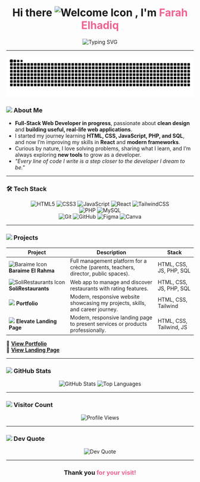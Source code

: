 <h1 align="center">
  Hi there 
  <img src="https://cdn.simpleicons.org/handshake/f06292" width="28" alt="Welcome Icon" />
  , I'm <span style="color:#f06292;">Farah Elhadiq</span>
</h1>

<p align="center">
  <img src="https://readme-typing-svg.demolab.com?font=Fira+Code&size=24&pause=1000&color=f06292&center=true&vCenter=true&width=500&lines=Full+Stack+Web+Developer;Passionate+about+Design+%26+Coding;Creative+Problem+Solver" alt="Typing SVG" />
</p> 

---

<p align="center">
  <img src="https://raw.githubusercontent.com/VishwaGauravIn/VishwaGauravIn/output/github-contribution-grid-snake-dark.svg" alt="GitHub Contribution Snake" />
</p>

### <img src="https://cdn.simpleicons.org/aboutdotme/000000" width="20"/> About Me

- **Full‑Stack Web Developer in progress**, passionate about **clean design** and **building useful, real‑life web applications**.  
- I started my journey learning **HTML, CSS, JavaScript, PHP, and SQL**, and now I’m improving my skills in **React** and **modern frameworks**.  
- Curious by nature, I love solving problems, sharing what I learn, and I’m always exploring **new tools** to grow as a developer.  
- *"Every line of code I write is a step closer to the developer I dream to be."*

---
### 🛠️ Tech Stack

<div align="center">
  <img src="https://img.shields.io/badge/HTML5-E34F26?logo=html5&style=for-the-badge&logoColor=white" alt="HTML5" />
  <img src="https://img.shields.io/badge/CSS3-1572B6?logo=css3&style=for-the-badge&logoColor=white" alt="CSS3" />
  <img src="https://img.shields.io/badge/JavaScript-F7DF1E?logo=javascript&style=for-the-badge&logoColor=black" alt="JavaScript" />
  <img src="https://img.shields.io/badge/React-61DAFB?logo=react&style=for-the-badge&logoColor=black" alt="React" />
  <img src="https://img.shields.io/badge/TailwindCSS-38B2AC?logo=tailwind-css&style=for-the-badge&logoColor=white" alt="TailwindCSS" />
</div>

<div align="center">
  <img src="https://img.shields.io/badge/PHP-777BB4?logo=php&style=for-the-badge&logoColor=white" alt="PHP" />
  <img src="https://img.shields.io/badge/MySQL-4479A1?logo=mysql&style=for-the-badge&logoColor=white" alt="MySQL" />
</div>

<div align="center">
  <img src="https://img.shields.io/badge/Git-F05032?logo=git&style=for-the-badge&logoColor=white" alt="Git" />
  <img src="https://img.shields.io/badge/GitHub-181717?logo=github&style=for-the-badge" alt="GitHub" />
  <img src="https://img.shields.io/badge/Figma-F24E1E?logo=figma&style=for-the-badge" alt="Figma" />
  <img src="https://img.shields.io/badge/Canva-00C4CC?logo=canva&style=for-the-badge" alt="Canva" />
</div>

---

### <img src="https://cdn-icons-png.flaticon.com/512/25/25694.png" width="20"/> Projects

| Project | Description | Stack |
|--------|-------------|--------|
| <img src="https://cdn-icons-png.flaticon.com/512/3043/3043316.png" width="22" alt="Baraime Icon" /> **Baraime El Rahma** | Full management platform for a crèche (parents, teachers, director, public spaces). | HTML, CSS, JS, PHP, SQL |
| <img src="https://cdn-icons-png.flaticon.com/512/1046/1046784.png" width="22" alt="SoliRestaurants Icon" /> **SoliRestaurants** | Web app to manage and discover restaurants with rating features. | HTML, CSS, JS, PHP, SQL |
| <img src="https://cdn.simpleicons.org/webflow/4353FF" width="22"/> **Portfolio** | Modern, responsive website showcasing my projects, skills, and career journey. | HTML, CSS, Tailwind |
| <img src="https://cdn.simpleicons.org/rocket/FF6F00" width="22"/> **Elevate Landing Page** | Modern, responsive landing page to present services or products professionally. | HTML, CSS, Tailwind, JS |

🔗 [**View Portfolio**](https://portfoliofarahelhadiq.netlify.app/)  
🔗 [**View Landing Page**](https://elevate-landing-page.netlify.app/)

---

### <img src="https://cdn.simpleicons.org/github/181717" width="20"/> GitHub Stats

<p align="center">
  <img src="https://github-readme-stats.vercel.app/api?username=Farahelhadiq&show_icons=true&theme=radical" alt="GitHub Stats" />
  <img src="https://github-readme-stats.vercel.app/api/top-langs/?username=Farahelhadiq&layout=compact&theme=radical" alt="Top Languages" />
</p>

---

### <img src="https://cdn.simpleicons.org/googleanalytics/F4B400" width="20"/> Visitor Count

<p align="center">
  <img src="https://komarev.com/ghpvc/?username=Farahelhadiq&style=flat-square&color=brightgreen" alt="Profile Views" />
</p>

---

### <img src="https://cdn-icons-png.flaticon.com/512/3063/3063821.png" width="20"/> Dev Quote

<p align="center">
  <img src="https://quotes-github-readme.vercel.app/api?type=vertical&theme=light" alt="Dev Quote" />
</p>

---

<h3 align="center">
  Thank you <span style="color:#f06292;">for your visit!</span>
</h3>
